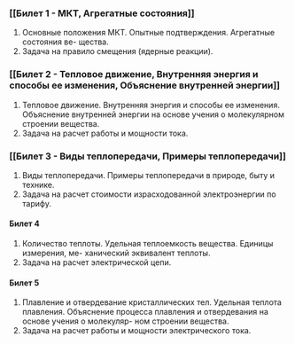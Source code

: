### [[Билет 1 - МКТ, Агрегатные состояния]]
1. Основные положения МКТ. Опытные подтверждения. Агрегатные состояния ве-
щества.
2. Задача на правило смещения (ядерные реакции).
### [[Билет 2 - Тепловое движение, Внутренняя энергия и способы ее изменения, Объяснение внутренней энергии]]
1. Тепловое движение. Внутренняя энергия и способы ее изменения. Объяснение
внутренней энергии на основе учения о молекулярном строении вещества.
2. Задача на расчет работы и мощности тока.
### [[Билет 3 - Виды теплопередачи, Примеры теплопередачи]]
1. Виды теплопередачи. Примеры теплопередачи в природе, быту и технике.
2. Задача на расчет стоимости израсходованной электроэнергии по тарифу.
#### Билет 4
1. Количество теплоты. Удельная теплоемкость вещества. Единицы измерения, ме-
ханический эквивалент теплоты.
2. Задача на расчет электрической цепи.
#### Билет 5
1. Плавление и отвердевание кристаллических тел. Удельная теплота плавления.
Объяснение процесса плавления и отвердевания на основе учения о молекуляр-
ном строении вещества.
2. Задача на расчет работы и мощности электрического тока.